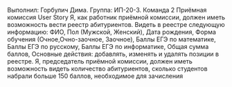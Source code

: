Выполнил: Горбулич Дима.
Группа: ИП-20-3.
Команда 2
Приёмная комиссия
User Story
Я, как работник приёмной комиссии, должен иметь возможность вести реестр абитуриентов. Видеть в реестре следующую информацию:
ФИО,
Пол (Мужской, Женский),
Дата рождения,
Форма обучения (Очное,Очно-заочное, Заочное),
Баллы ЕГЭ по математике,
Баллы ЕГЭ по русскому,
Баллы ЕГЭ по информатике,
Общая сумма баллов,
Основные действия: добавлять, изменять и удалять позиции в реестре.
Я, председатель приёмной комиссии, должен иметь возможность видеть количество абитуриентов, сколько студентов набрали больше 150 баллов, необходимое для зачисления
